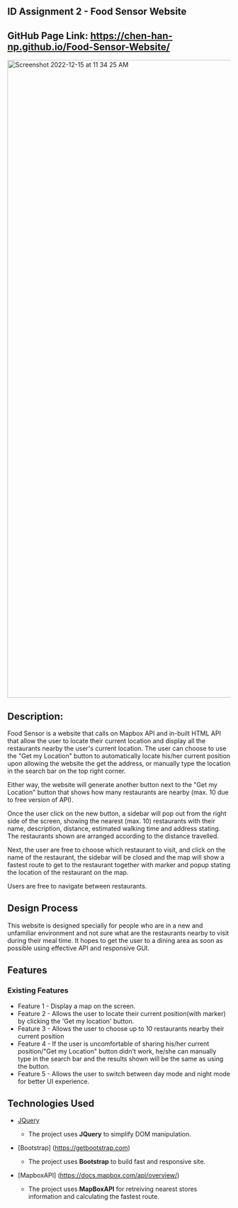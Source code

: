 ## ID Assignment 2 - Food Sensor Website
## GitHub Page Link: https://chen-han-np.github.io/Food-Sensor-Website/

<img width="1440" alt="Screenshot 2022-12-15 at 11 34 25 AM" src="https://user-images.githubusercontent.com/73086331/207766448-f40b7047-2933-4c62-a76c-d4c4c48299ca.png">

## Description:
Food Sensor is a website that calls on Mapbox API and in-built HTML API that allow the user to locate their
current location and display all the restaurants nearby the user's current location. 
The user can choose to use the "Get my Location" button to automatically locate his/her 
current position upon allowing the website the get the address,
or manually type the location in the search bar on the top right corner.

Either way, the website will generate another button next to the "Get my Location" button that shows
how many restaurants are nearby (max. 10 due to free version of API).

Once the user click on the new button, a sidebar will pop out from the right side of the screen, showing
the nearest (max. 10) restaurants with their name, description, distance, estimated walking time and address stating.
The restaurants shown are arranged according to the distance travelled.

Next, the user are free to choose which restaurant to visit, and click on the name of the restaurant,
the sidebar will be closed and the map will show a fastest route to get to the restaurant together with marker
and popup stating the location of the restaurant on the map.

Users are free to navigate between restaurants.


## Design Process

This website is designed specially for people who are in a new and unfamiliar environment and not sure
what are the restaurants nearby to visit during their meal time.
It hopes to get the user to a dining area as soon as possible using effective API and responsive GUI.
 

## Features 
### Existing Features
- Feature 1 - Display a map on the screen.
- Feature 2 - Allows the user to locate their current position(with marker) by clicking the 'Get my location' button.
- Feature 3 - Allows the user to choose up to 10 restaurants nearby their current position
- Feature 4 - If the user is uncomfortable of sharing his/her current position/"Get my Location" button didn't work, he/she can manually type in the search bar and the results shown will be the same as using the button.
- Feature 5 - Allows the user to switch between day mode and night mode for better UI experience.

## Technologies Used

- [JQuery](https://jquery.com)
    - The project uses **JQuery** to simplify DOM manipulation. 

- [Bootstrap] (https://getbootstrap.com)
    - The project uses **Bootstrap** to build fast and responsive site.

- [MapboxAPI] (https://docs.mapbox.com/api/overview/)
    - The project uses **MapBoxAPI** for retreiving nearest stores information and calculating the fastest route.


